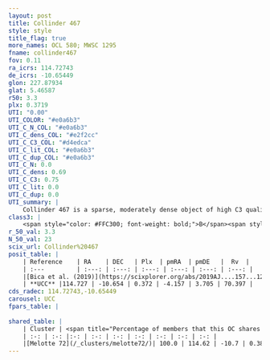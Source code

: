 ```yaml
---
layout: post
title: Collinder 467
style: style
title_flag: true
more_names: OCL 580; MWSC 1295
fname: collinder467
fov: 0.11
ra_icrs: 114.72743
de_icrs: -10.65449
glon: 227.87934
glat: 5.46587
r50: 3.3
plx: 0.3719
UTI: "0.00"
UTI_COLOR: "#e0a6b3"
UTI_C_N_COL: "#e0a6b3"
UTI_C_dens_COL: "#e2f2cc"
UTI_C_C3_COL: "#d4edca"
UTI_C_lit_COL: "#e0a6b3"
UTI_C_dup_COL: "#e0a6b3"
UTI_C_N: 0.0
UTI_C_dens: 0.69
UTI_C_C3: 0.75
UTI_C_lit: 0.0
UTI_C_dup: 0.0
UTI_summary: |
    Collinder 467 is a sparse, moderately dense object of high C3 quality. It is rarely studied in the literature, with no articles listed in the last 6 years.<br><br><span style="color: #99180f; font-weight: bold;">Warning: </span>This is very likely a duplicate object, which shares a large percentage of members with at least one previously reported entry.<br><br><span style="color: #99180f; font-weight: bold;">Warning: </span>contains less than 25 stars with <i>P>0.5</i> estimated.
class3: |
    <span style="color: #FFC300; font-weight: bold;">B</span><span style="color: green; font-weight: bold;">A</span>
r_50_val: 3.3
N_50_val: 23
scix_url: Collinder%20467
posit_table: |
    | Reference    | RA    | DEC   | Plx  | pmRA  | pmDE   |  Rv  |
    | :---         | :---: | :---: | :---: | :---: | :---: | :---: |
    |[Bica et al. (2019)](https://scixplorer.org/abs/2019AJ....157...12B) | 114.796 | -10.598 | -- | -- | -- | -- |
    | **UCC** |114.727 | -10.654 | 0.372 | -4.157 | 3.705 | 70.397 | 
cds_radec: 114.72743,-10.65449
carousel: UCC
fpars_table: |
    
shared_table: |
    | Cluster | <span title="Percentage of members that this OC shares with the ones listed">%</span>   | RA   | DEC   | Plx   | pmRA  | pmDE  | Rv | UTI |
    | :-: | :-: |:-: | :-: | :-: | :-: | :-: | :-: | :-: |
    |[Melotte 72](/_clusters/melotte72/)| 100.0 | 114.62 | -10.7 | 0.38 | -4.15 | 3.68 | 70.74 |0.93 |
---
```

